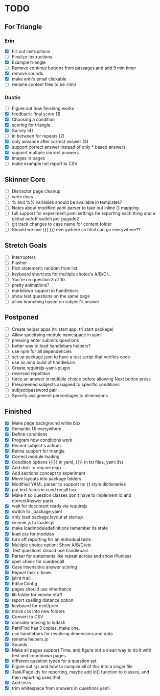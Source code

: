 
# TODO

## For Triangle

### Erin
- [x] Fill out instructions
- [ ] Finalize Instructions
- [x] Example triangle
- [ ] Remove continue buttons from passages and add 9 min timer
- [x] remove sounds
- [x] make erin's email clickable
- [ ] rename content files to be .html

### Dustin
- [ ] Figure out how finishing works
- [x] feedback: final score (1)
- [x] Choosing a condition
- [x] scoring for triangle
- [x] Survey (4)
- [ ] in between for repeats (2)
- [x] only advance after correct answer (3)
- [x] support correct answer instead of only * based answers
- [X] support multiple correct answers
- [x] images in pages
- [ ] make example not report to CSV

## Skinner Core

- [ ] Distractor page cleanup
- [ ] write docs
- [ ] % and %% variables should be available in templates?
- [ ] Notes about modified yaml parser to take out inline {} mapping.
- [ ] full support for experiment.yaml settings for reporting each thing and a global on/off switch per pagede2
- [ ] git track changes to case name for content folder
- [ ] Should we use {{{ }}} everywhere so html can go everywhere??

## Stretch Goals
- [ ] Interrupters
- [ ] Flasher
- [ ] Pick statement: random from list.
- [ ] keyboard shortcuts for multiple choice's A/B/C/...
- [ ] You're on question 3 of 10.
- [ ] pretty animations?
- [ ] markdown support in handlebars
- [ ] show test questions on the same page
- [ ] allow branching based on subject's answer

## Postponed

- [ ] Create helper apps (tri start app, tri start package)
- [ ] Allow specifying module namespace in yaml
- [ ] pressing enter submits questions
- [ ] better way to load handlebars helpers?
- [ ] use npm for all dependencies
- [ ] set up package.json to have a test script that verifies code
- [ ] use an amd build of handlebars
- [ ] Create requirejs-yaml-plugin
- [ ] reversed repetition
- [ ] force an answer in multiple choice before allowing Next button press
- [ ] Prescreened subjects assigned to specific conditions
- [ ] subject/password pair
- [ ] Specify assignment percentages to dimensions

## Finished

- [x] Make page background white box
- [x] Semantic UI everywhere
- [x] Define conditions
- [x] Program how conditions work
- [x] Record subject's actions
- [x] Retina support for triangle
- [x] Correct module loading
- [x] Condition options ({{}} in yaml, {{}} in txt files, yaml ifs)
- [x] Add distr to require map
- [x] Add sections concept to experiment
- [x] Move layouts into package folders
- [x] Modified YAML parser to support no {} style dictionaries
- [x] put text focus in cued recall box
- [x] Make it so question classes don't have to implement id and correctAnswer parts
- [x] wait for document ready via requirejs
- [x] switch to _package.yaml
- [x] only load package layout at startup
- [x] skinner.js to loader.js
- [x] make loadmoduledefinitions remember its state
- [x] load css for modules
- [x] turn off reporting for an individual tests
- [x] Multiple choice option: Show A/B/C/etc
- [x] Test questions should use handlebars
- [x] Parser for statements like repeat across and show if/unless
- [x] spell check for cuedrecall
- [x] Case insensitive answer scoring
- [x] Repeat task n times
- [x] jslint it all
- [x] EditorConfig
- [x] pages should use inheritance
- [x] lib folder for vendor stuff
- [x] report spelling distance option
- [x] keyboard for next/prev
- [x] move css into new folders
- [x] Convert to CSV
- [x] consider moving to lodash
- [x] PathFind has 3 copies. make one.
- [x] use handlebars for resolving dimensions and data
- [x] rename helpers.js
- [x] Sounds
- [x] Make all pages support Time, and figure out a clean way to do it with test and countdown pages
- [x] different question types for a question set
- [x] Figure out r.js and how to compile all of this into a single file
- [x] Task/Page ids for reporting, maybe add id() function to classes, and then reporting uses that
- [x] Add tests
- [x] trim whitespace from answers in questions.yaml
